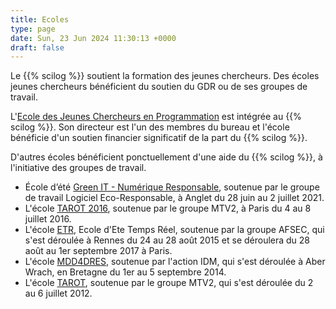 ```yaml
---
title: Ecoles
type: page
date: Sun, 23 Jun 2024 11:30:13 +0000
draft: false
---
```


Le {{% scilog %}} soutient la formation des jeunes chercheurs. Des écoles jeunes chercheurs bénéficient du soutien du GDR ou de ses groupes de travail.

L'[Ecole des Jeunes Chercheurs en Programmation](https://gdr-gpl.cnrs.fr/?page_id=32) est intégrée au {{% scilog %}}. Son directeur est l'un des membres du bureau et l'école bénéficie d'un soutien financier significatif de la part du {{% scilog %}}.

D'autres écoles bénéficient ponctuellement d'une aide du {{% scilog %}}, à l'initiative des groupes de travail.

  * École d’été [Green IT - Numérique Responsable](https://formation.univ-pau.fr/fr/catalogue/summer-schools-ecoles-d-ete/green-it-numerique-responsable-28-juin-2-juil-21.html), soutenue par le groupe de travail Logiciel Eco-Responsable, à Anglet du 28 juin au 2 juillet 2021.
  * L'école [TAROT 2016](https://tarot2016.wp.telecom-sudparis.eu/), soutenue par le groupe MTV2, à Paris du 4 au 8 juillet 2016.
  * L'école [ETR](http://etr2015.irisa.fr/), Ecole d'Ete Temps Réel, soutenue par la groupe AFSEC,  qui s'est déroulée à Rennes du 24 au 28 août 2015 et se déroulera du 28 août au 1er septembre 2017 à Paris.
  * L'école [MDD4DRES](http://www.mdd4dres.org/), soutenue par l'action IDM, qui s'est déroulée à Aber Wrach, en Bretagne du 1er au 5 septembre 2014.
  * L'école [TAROT](http://gdr-gpl-2008-2012.imag.fr/index74db.html?option=com_jevents&task=icalevent.detail&evid=1&Itemid=13&year=2012&month=07&day=02), soutenue par le groupe MTV2, qui s'est déroulée du 2 au 6 juillet 2012.


